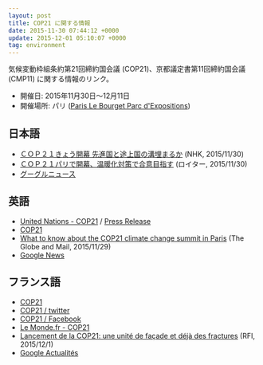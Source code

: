 ```yaml
---
layout: post
title: COP21 に関する情報
date: 2015-11-30 07:44:12 +0000
update: 2015-12-01 05:10:07 +0000
tag: environment
---
```

気候変動枠組条約第21回締約国会議 (COP21)、京都議定書第11回締約国会議 (CMP11) に関する情報のリンク。

* 開催日: 2015年11月30日〜12月11日
* 開催場所: パリ ([Paris Le Bourget Parc d'Expositions](http://www.tourisme93.com/document.php?pagendx=748&engine_zoom=AffIDFSRV0000792))

## 日本語
* [ＣＯＰ２１きょう開幕 先進国と途上国の溝埋まるか](http://www3.nhk.or.jp/news/html/20151130/k10010323851000.html) (NHK, 2015/11/30)
* [ＣＯＰ２１パリで開幕、温暖化対策で合意目指す](http://jp.reuters.com/article/2015/11/30/climatechange-summit-leaders-idJPKBN0TJ04U20151130) (ロイター, 2015/11/30)
* [グーグルニュース](https://www.google.co.jp/search?q=cop21&hl=jp&tbm=nws)

## 英語
* [United Nations - COP21](http://unfccc.int/meetings/paris_nov_2015/meeting/8926.php) / [Press Release](http://unfccc.int/press/press_releases_advisories/items/8780.php)
* [COP21](http://www.cop21.gouv.fr/en/)
* [What to know about the COP21 climate change summit in Paris](http://www.theglobeandmail.com/news/world/what-to-know-about-the-cop21-climate-change-summit-in-paris/article27523474/) (The Globe and Mail, 2015/11/29)
* [Google News](https://www.google.co.uk/search?q=cop21&hl=en&tbm=nws)

## フランス語
* [COP21](http://www.cop21.gouv.fr/)
* [COP21 / twitter](https://twitter.com/COP21)
* [COP21 / Facebook](https://www.facebook.com/COP21fr/)
* [Le Monde.fr - COP21](http://www.lemonde.fr/cop21/)
* [Lancement de la COP21: une unité de façade et déjà des fractures](http://www.rfi.fr/france/20151201-lancement-cop21-unite-facade-fractures-paris-climat) (RFI, 2015/12/1)
* [Google Actualités](https://www.google.fr/search?q=cop21&hl=fr&tbm=nws)

